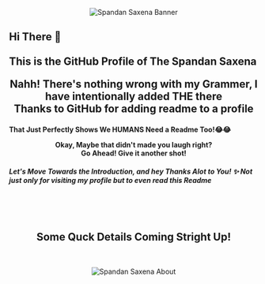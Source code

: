 <p align="center">
  <img src="https://i.ibb.co/mXjqF2t/banner-1.png" title="Spandan Saxena Banner">
</p>
<p align="center">
<h2> Hi There 👋 <br><br>
This is the GitHub Profile of The Spandan Saxena
</p>
<p align="center">
  Nahh! There's nothing wrong with my Grammer, I have intentionally added <b>THE</b> there<br>
  Thanks to GitHub for adding readme to a profile<br>
  </p>
<h4>That Just Perfectly Shows We HUMANS Need a Readme Too!😂😂
  
<p align="center">
  Okay, Maybe that didn't made you laugh right?<br>Go Ahead! Give it another shot!
  </p>
  <h5> Let's Move Towards the Introduction, and hey <b>Thanks Alot to You! ✨</b> Not just only for visiting my profile but to even read this <i>Readme</i>
  
<br><br><br>

<h2 style="text-align:center">Some Quck Details Coming Stright Up!</h2><br>
<p align="center">
  <img src="https://i.ibb.co/pzsxF3X/Red-and-White-Modern-Corporate-Sports-Youtube-Outro.png" title="Spandan Saxena About">
</p>
<!--
**the-rebooted-coder/the-rebooted-coder** is a ✨ _special_ ✨ repository because its `README.md` (this file) appears on your GitHub profile.

Here are some ideas to get you started:

- 🔭 I’m currently working on ...
- 🌱 I’m currently learning ...
- 👯 I’m looking to collaborate on ...
- 🤔 I’m looking for help with ...
- 💬 Ask me about ...
- 📫 How to reach me: ...
- 😄 Pronouns: ...
- ⚡ Fun fact: ...
-->
